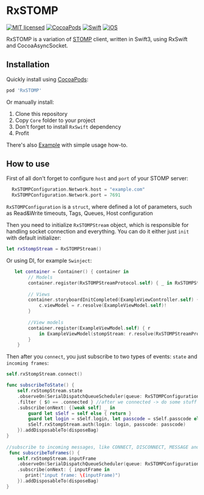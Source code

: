 # RxSTOMP
[![MIT licensed](https://img.shields.io/badge/license-MIT-blue.svg)](https://github.com/iwasrobbed/Down/blob/master/LICENSE)
[![CocoaPods](https://img.shields.io/cocoapods/v/RxSTOMP.svg?maxAge=2592000)]()
[![Swift](https://img.shields.io/badge/language-Swift-blue.svg)](https://swift.org)
[![iOS](https://img.shields.io/badge/OS-iOS-orange.svg)](https://developer.apple.com/ios/)

RxSTOMP is a variation of [STOMP](https://stomp.github.io) client, written in Swift3, using RxSwift and CocoaAsyncSocket.

## Installation

Quickly install using [CocoaPods](https://cocoapods.org): 

```ruby
pod 'RxSTOMP'
```
Or manually install:
1. Clone this repository
2. Copy `Core` folder to your project
3. Don't forget to install `RxSwift` dependency
4. Profit

There's also [Example](https://github.com/seidju/RxSTOMP/tree/master/Example/RxSTOMPExample) with simple usage how-to. 

## How to use
First of all don't forget to configure `host` and `port` of your STOMP server:
```swift
  RxSTOMPConfiguration.Network.host = "example.com"
  RxSTOMPConfiguration.Network.port = 7691
```
`RxSTOMPConfiguration` is a `struct`, where defined a lot of parameters, such as Read&Write timeouts, Tags, Queues, Host configuration

Then you need to initialize `RxSTOMPStream` object, which is responsible for handling socket connection and everything.
You can do it either just `init` with default initializer:
```swift
let rxStompStream = RxSTOMPStream()
```
Or using DI, for example `Swinject`:
```swift
   let container = Container() { container in        
        // Models
        container.register(RxSTOMPStreamProtocol.self) { _ in RxSTOMPStream() }
        
        // Views
        container.storyboardInitCompleted(ExampleViewController.self) {r,c in
            c.viewModel = r.resolve(ExampleViewModel.self)!
        }
        
        //View models
        container.register(ExampleViewModel.self) { r
            in ExampleViewModel(stompStream: r.resolve(RxSTOMPStreamProtocol.self)!)
        }
    }
```

Then after you `connect`, you just subscribe to two types of events: `state` and `incoming frames`:
```swift
self.rxStompStream.connect()

func subscribeToState() {
    self.rxStompStream.state
    .observeOn(SerialDispatchQueueScheduler(queue: RxSTOMPConfiguration.Queue.stompQueue, internalSerialQueueName: "stomp"))
    .filter { $0 == .connected } //after we connected -> do some stuff
    .subscribe(onNext: {[weak self] _ in
        guard let sSelf = self else { return }
        guard let login = sSelf.login, let passcode = sSelf.passcode else { return }
        sSelf.rxStompStream.auth(login: login, passcode: passcode)
    }).addDisposableTo(disposeBag)
}
    
//subscribe to incoming messages, like CONNECT, DISCONNECT, MESSAGE and etc...
 func subscribeToFrames() {
    self.rxStompStream.inputFrame
    .observeOn(SerialDispatchQueueScheduler(queue: RxSTOMPConfiguration.Queue.stompQueue, internalSerialQueueName: "stomp"))
    .subscribe(onNext: { inputFrame in
       print("input frame: \(inputFrame)")
    }).addDisposableTo(disposeBag)
}    

```

